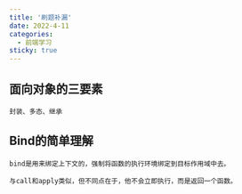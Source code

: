 ```yaml
---
title: '刷题补漏'
date: 2022-4-11
categories:
  - 前端学习
sticky: true
---
```


## 面向对象的三要素

    封装、多态、继承


## Bind的简单理解

    bind是用来绑定上下文的，强制将函数的执行环境绑定到目标作用域中去。
    
    与call和apply类似，但不同点在于，他不会立即执行，而是返回一个函数。